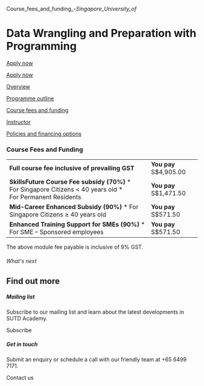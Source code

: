 Course_fees_and_funding_-_Singapore_University_of_



Data Wrangling and Preparation with Programming
===============================================

[Apply now](/admissions/academy/modular-master/register-your-interest-modularmaster-certificate-in-data-science/)




[Apply now](/admissions/academy/modular-master/register-your-interest-modularmaster-certificate-in-data-science/)

[Overview](/course/healthcare-data-wrangling-and-preparation-with-programming/#tabs)

[Programme outline](/course/healthcare-data-wrangling-and-preparation-with-programming/programme-outline/#tabs)

[Course fees and funding](/course/healthcare-data-wrangling-and-preparation-with-programming/course-fees-and-funding/#tabs)

[Instructor](/course/healthcare-data-wrangling-and-preparation-with-programming/instructor/#tabs)

[Policies and financing options](/course/healthcare-data-wrangling-and-preparation-with-programming/policies-and-financing-options/#tabs)

### Course Fees and Funding

|  |  |
| --- | --- |
| **Full course fee inclusive of prevailing GST** | **You pay**  S$4,905.00 |
| **SkillsFuture Course Fee subsidy (70%)**  * For Singapore Citizens < 40 years old * For Permanent Residents | **You pay**  S$1,471.50 |
| **Mid-Career Enhanced Subsidy (90%)**  * For Singapore Citizens ≥ 40 years old | **You pay**  S$571.50 |
| **Enhanced Training Support for SMEs (90%)**  * For SME – Sponsored employees | **You pay**  S$571.50 |

The above module fee payable is inclusive of 9% GST.

###### What's next

Find out more
-------------

##### Mailing list

Subscribe to our mailing list and learn about the latest developments in SUTD Academy.

Subscribe

##### Get in touch

Submit an enquiry or schedule a call with our friendly team at +65 6499 7171.

Contact us

